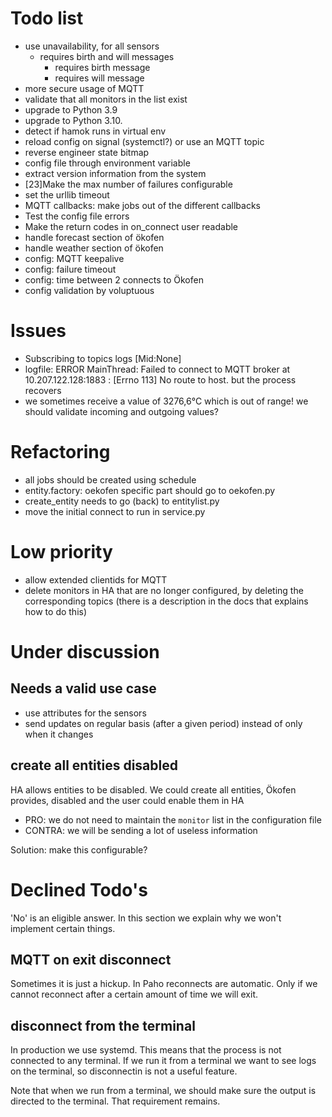 # Todo list

- use unavailability, for all sensors
  - requires birth and will messages
    - requires birth message
    - requires will message
- more secure usage of MQTT
- validate that all monitors in the list exist
- upgrade to Python 3.9
- upgrade to Python 3.10.
- detect if hamok runs in virtual env
- reload config on signal (systemctl?) or use an MQTT topic
- reverse engineer state bitmap
- config file through environment variable
- extract version information from the system
- [23]Make the max number of failures configurable
- set the urllib timeout
- MQTT callbacks: make jobs out of the different callbacks
- Test the config file errors
- Make the return codes in on_connect user readable
- handle forecast section of ökofen
- handle weather section of ökofen
- config: MQTT keepalive
- config: failure timeout
- config: time between 2 connects to Ökofen
- config validation by voluptuous

# Issues
- Subscribing to topics logs [Mid:None]
- logfile: ERROR      MainThread: Failed to connect to MQTT broker at 10.207.122.128:1883 : [Errno 113] No route to host. but the process recovers
- we sometimes receive a value of 3276,6°C which is out of range! we should validate incoming and outgoing values?



# Refactoring

- all jobs should be created using schedule
- entity.factory: oekofen specific part should go to oekofen.py
- create_entity needs to go (back) to entitylist.py
- move the initial connect to run in service.py

# Low priority

- allow extended clientids for MQTT
- delete monitors in HA that are no longer configured, by deleting the corresponding topics (there is a description in the docs that explains how to do this)

# Under discussion

## Needs a valid use case

- use attributes for the sensors
- send updates on regular basis (after a given period) instead of only when it changes


## create all entities disabled

HA allows entities to be disabled. We could create all entities, Ökofen provides, disabled and the user could enable them in HA

- PRO: we do not need to maintain the `monitor` list in the configuration file
- CONTRA: we will be sending a lot of useless information

Solution: make this configurable?

# Declined Todo's

'No' is an eligible answer. In this section we explain why we won't implement certain things.

## MQTT on exit disconnect
Sometimes it is just a hickup. In Paho reconnects are automatic. Only if
we cannot reconnect after a certain amount of time we will exit.

## disconnect from the terminal

In production we use systemd. This means that the process is not connected to any terminal. If we run it from a terminal we want to see logs on the terminal, so disconnectin is not a useful feature.

Note that when we run from a terminal, we should make sure the output is directed to the terminal. That requirement remains.